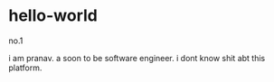 # hello-world
no.1

i am pranav. a soon to be software engineer. 
i dont know shit abt this platform.
